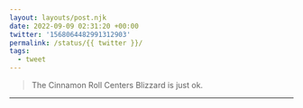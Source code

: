 ```yaml
---
layout: layouts/post.njk
date: 2022-09-09 02:31:20 +00:00
twitter: '1568064482991312903'
permalink: /status/{{ twitter }}/
tags: 
  - tweet
---
```


> The Cinnamon Roll Centers Blizzard is just ok.

---
